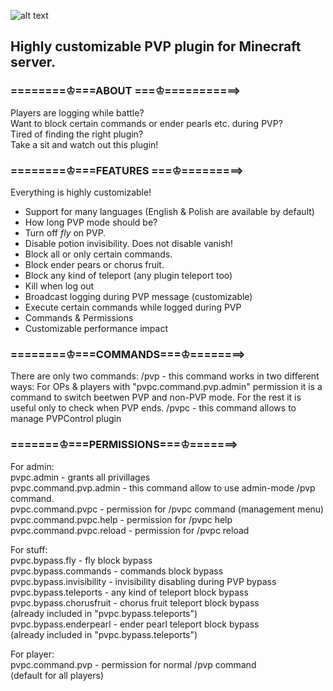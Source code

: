 ![alt text](https://cdn.discordapp.com/attachments/385541380312924160/461238574595964948/project.png)
## Highly customizable PVP plugin for Minecraft server.
  
### ========♔===ABOUT ===♔===========>  
Players are logging while battle?  
Want to block certain commands or ender pearls etc. during PVP?  
Tired of finding the right plugin?  
Take a sit and watch out this plugin!  
  
### ========♔===FEATURES ===♔=========>  
Everything is highly customizable!  
- Support for many languages (English & Polish are available by default)  
- How long PVP mode should be?  
- Turn off *fly* on PVP.  
- Disable potion invisibility. Does not disable vanish!  
- Block all or only certain commands.  
- Block ender pears or chorus fruit.  
- Block any kind of teleport (any plugin teleport too)  
- Kill when log out  
- Broadcast logging during PVP message (customizable)  
- Execute certain commands while logged during PVP  
- Commands & Permissions  
- Customizable performance impact  
  
### ========♔===COMMANDS===♔========>
There are only two commands:
/pvp - this command works in two different ways:
For OPs & players with "pvpc.command.pvp.admin" permission it is a command to switch beetwen PVP and non-PVP mode.
For the rest it is useful only to check when PVP ends.
/pvpc - this command allows to manage PVPControl plugin

### =======♔===PERMISSIONS===♔=======>  
For admin:  
pvpc.admin - grants all privillages  
pvpc.command.pvp.admin - this command allow to use admin-mode /pvp command.  
pvpc.command.pvpc - permission for /pvpc command (management menu)  
pvpc.command.pvpc.help - permission for /pvpc help  
pvpc.command.pvpc.reload - permission for /pvpc reload  
  
For stuff:  
pvpc.bypass.fly - fly block bypass  
pvpc.bypass.commands - commands block bypass  
pvpc.bypass.invisibility - invisibility disabling during PVP bypass  
pvpc.bypass.teleports - any kind of teleport block bypass  
pvpc.bypass.chorusfruit - chorus fruit teleport block bypass  
(already included in "pvpc.bypass.teleports")  
pvpc.bypass.enderpearl - ender pearl teleport block bypass  
(already included in "pvpc.bypass.teleports")  
  
For player:  
pvpc.command.pvp - permission for normal /pvp command  
(default for all players)  
